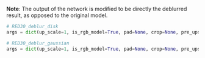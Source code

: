 **Note**: The output of the network is modified to be directly the deblurred result, as opposed to the original model.

```python
# RED30_deblur_disk
args = dict(up_scale=1, is_rgb_model=True, pad=None, crop=None, pre_upscale=False, is_caffe_model=True, normalize_mean=None, normalize_std=None, dynamic_range=1)

# RED30_deblur_gaussian
args = dict(up_scale=1, is_rgb_model=True, pad=None, crop=None, pre_upscale=False, is_caffe_model=True, normalize_mean=None, normalize_std=None, dynamic_range=1)
```
